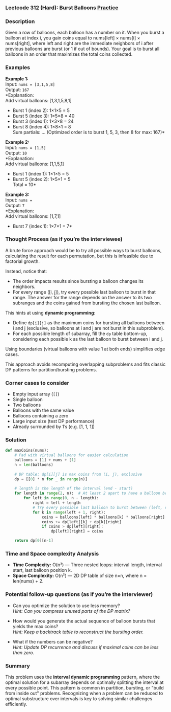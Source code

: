 ### Leetcode 312 (Hard): Burst Balloons [Practice](https://leetcode.com/problems/burst-balloons)

### Description  
Given a row of balloons, each balloon has a number on it. When you burst a balloon at index i, you gain coins equal to nums[left] × nums[i] × nums[right], where left and right are the immediate neighbors of i after previous balloons are burst (or 1 if out of bounds). Your goal is to burst all balloons in an order that maximizes the total coins collected.

### Examples  

**Example 1:**  
Input: `nums = [3,1,5,8]`  
Output: `167`  
*Explanation:  
Add virtual balloons: [1,3,1,5,8,1]  
- Burst 1 (index 2): 1×1×5 = 5  
- Burst 5 (index 3): 1×5×8 = 40  
- Burst 3 (index 1): 1×3×8 = 24  
- Burst 8 (index 4): 1×8×1 = 8  
Sum partials: ... (Optimized order is to burst 1, 5, 3, then 8 for max: 167)*

**Example 2:**  
Input: `nums = [1,5]`  
Output: `10`  
*Explanation:  
Add virtual balloons: [1,1,5,1]  
- Burst 1 (index 1): 1×1×5 = 5  
- Burst 5 (index 2): 1×5×1 = 5  
Total = 10*

**Example 3:**  
Input: `nums = `  
Output: `7`  
*Explanation:  
Add virtual balloons: [1,7,1]  
- Burst 7 (index 1): 1×7×1 = 7*

### Thought Process (as if you’re the interviewee)  
A brute force approach would be to try all possible ways to burst balloons, calculating the result for each permutation, but this is infeasible due to factorial growth.

Instead, notice that:
- The order impacts results since bursting a balloon changes its neighbors.
- For every range (\[i, j\]), try every possible last balloon to burst in that range. The answer for the range depends on the answer to its two subranges and the coins gained from bursting the chosen last balloon.

This hints at using **dynamic programming**:
- Define `dp[i][j]` as the maximum coins for bursting all balloons between i and j (exclusive, so balloons at i and j are not burst in this subproblem).
- For each possible length of subarray, fill the `dp` table bottom-up, considering each possible k as the last balloon to burst between i and j.

Using boundaries (virtual balloons with value 1 at both ends) simplifies edge cases.

This approach avoids recomputing overlapping subproblems and fits classic DP patterns for partition/bursting problems.

### Corner cases to consider  
- Empty input array (`[]`)
- Single balloon
- Two balloons
- Balloons with the same value
- Balloons containing a zero
- Large input size (test DP performance)
- Already surrounded by 1’s (e.g. [1, 1, 1])

### Solution

```python
def maxCoins(nums):
    # Pad with virtual balloons for easier calculation
    balloons = [1] + nums + [1]
    n = len(balloons)
    
    # DP table: dp[i][j] is max coins from (i, j), exclusive
    dp = [[0] * n for _ in range(n)]
    
    # length is the length of the interval (end - start)
    for length in range(2, n):  # At least 2 apart to have a balloon between
        for left in range(0, n - length):
            right = left + length
            # Try every possible last balloon to burst between (left, right)
            for k in range(left + 1, right):
                coins = balloons[left] * balloons[k] * balloons[right]
                coins += dp[left][k] + dp[k][right]
                if coins > dp[left][right]:
                    dp[left][right] = coins

    return dp[0][n-1]
```

### Time and Space complexity Analysis  

- **Time Complexity:** O(n³) — Three nested loops: interval length, interval start, last balloon position k.
- **Space Complexity:** O(n²) — 2D DP table of size n×n, where n = len(nums) + 2.

### Potential follow-up questions (as if you’re the interviewer)  

- Can you optimize the solution to use less memory?  
  *Hint: Can you compress unused parts of the DP matrix?*

- How would you generate the actual sequence of balloon bursts that yields the max coins?  
  *Hint: Keep a backtrack table to reconstruct the bursting order.*

- What if the numbers can be negative?  
  *Hint: Update DP recurrence and discuss if maximal coins can be less than zero.*

### Summary
This problem uses the **interval dynamic programming** pattern, where the optimal solution for a subarray depends on optimally splitting the interval at every possible point. This pattern is common in partition, bursting, or "build from inside out" problems. Recognizing when a problem can be reduced to optimal substructure over intervals is key to solving similar challenges efficiently.
